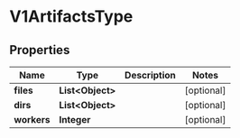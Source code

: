 

# V1ArtifactsType

## Properties

Name | Type | Description | Notes
------------ | ------------- | ------------- | -------------
**files** | **List&lt;Object&gt;** |  |  [optional]
**dirs** | **List&lt;Object&gt;** |  |  [optional]
**workers** | **Integer** |  |  [optional]



